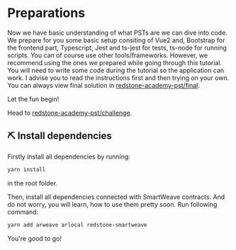 # Preparations

Now we have basic understanding of what PSTs are we can dive into code.
We prepare for you some basic setup consiting of Vue2 and, Bootstrap for the frontend part, Typescript, Jest and ts-jest for tests, ts-node for running scripts. You can of course use other tools/frameworks. However, we recommend using the ones we prepared while going through this tutorial. You will need to write some code during the tutorial so the application can work. I advise you to read the instructions first and then trying on your own. You can always view final solution in [redstone-academy-pst/final](https://github.com/redstone-finance/redstone-academy/tree/main/redstone-academy-pst/final).

Let the fun begin!

Head to [redstone-academy-pst/challenge](https://github.com/redstone-finance/redstone-academy/tree/main/redstone-academy-pst/challenge).

## ⛏️ Install dependencies

Firstly install all dependencies by running:

```bash
yarn install
```

in the root folder.

Then, install all dependencies connected with SmartWeave contracts. And do not worry, you will learn, how to use them pretty soon. Run following command:

```bash
yarn add arweave arlocal redstone-smartweave
```

You're good to go!
